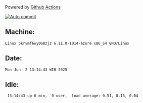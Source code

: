 Powered by [Github Actions](https://github.com/features/actions)

[![Auto commit](https://github.com/hiage/workstation/workflows/Auto%20commit/badge.svg)](https://github.com/hiage/workstation/actions?query=workflow%3A%22Auto+commit%22)

## Machine:
```
Linux pkrvmf6wy0o8zjz 6.11.0-1014-azure x86_64 GNU/Linux
```
## Date:
```
Mon Jun  2 13:14:43 WIB 2025
```
## Idle:
```
 13:14:43 up 0 min,  0 user,  load average: 0.51, 0.13, 0.04
```
